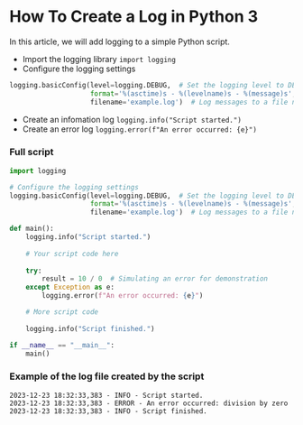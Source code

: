# How To Create a Log in Python 3

In this article, we will add logging to a simple Python script.

- Import the logging library `import logging`
- Configure the logging settings

```python
logging.basicConfig(level=logging.DEBUG,  # Set the logging level to DEBUG for all messages
                    format='%(asctime)s - %(levelname)s - %(message)s',
                    filename='example.log')  # Log messages to a file named example.log
```

- Create an infomation log `logging.info("Script started.")`
- Create an error log `logging.error(f"An error occurred: {e}")`

### Full script

```python
import logging

# Configure the logging settings
logging.basicConfig(level=logging.DEBUG,  # Set the logging level to DEBUG for all messages
                    format='%(asctime)s - %(levelname)s - %(message)s',
                    filename='example.log')  # Log messages to a file named example.log

def main():
    logging.info("Script started.")
    
    # Your script code here
    
    try:
        result = 10 / 0  # Simulating an error for demonstration
    except Exception as e:
        logging.error(f"An error occurred: {e}")

    # More script code
    
    logging.info("Script finished.")

if __name__ == "__main__":
    main()

```

### Example of the log file created by the script

```log
2023-12-23 18:32:33,383 - INFO - Script started.
2023-12-23 18:32:33,383 - ERROR - An error occurred: division by zero
2023-12-23 18:32:33,383 - INFO - Script finished.
````